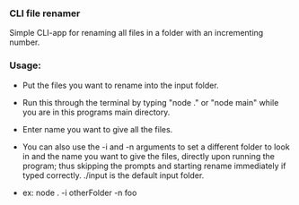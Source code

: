 ### CLI file renamer

Simple CLI-app for renaming all files in a folder with an incrementing number.

### Usage:

- Put the files you want to rename into the input folder.

- Run this through the terminal by typing "node ."  or "node main" while you are in this programs main directory.
- Enter name you want to give all the files.

- You can also use the -i and -n arguments to set a different folder to look in and the name you want to give the files, directly upon running the program; thus skipping the prompts and starting rename immediately if typed correctly. ./input is the default input folder.
- ex: node . -i otherFolder -n foo
